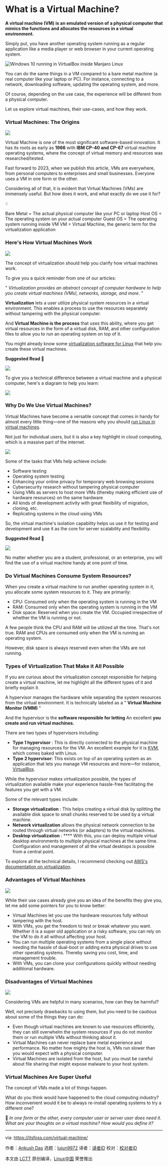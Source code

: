 [#]: subject: "What is a Virtual Machine?"
[#]: via: "https://itsfoss.com/virtual-machine/"
[#]: author: "Ankush Das https://itsfoss.com/author/ankush/"
[#]: collector: "lujun9972"
[#]: translator: " "
[#]: reviewer: " "
[#]: publisher: " "
[#]: url: " "

What is a Virtual Machine?
======

**A virtual machine (VM) is an emulated version of a physical computer that mimics the functions and allocates the resources in a virtual environment.**

Simply put, you have another operating system running as a regular application like a media player or web browser in your current operating system.

![Windows 10 running in VirtualBox inside Manjaro Linux][1]

You can do the same things in a VM compared to a bare metal machine (a real computer like your laptop or PC). For instance, connecting to a network, downloading software, updating the operating system, and more.

Of course, depending on the use case, the experience will be different from a physical computer.

Let us explore virtual machines, their use-cases, and how they work.

### Virtual Machines: The Origins

![][2]

Virtual Machine is one of the most significant software-based innovation. It has its roots as early as **1966** with **IBM CP-40 and CP-67** virtual machine operating systems, where the concept of virtual memory and resources was researched/tested.

Fast forward to 2023, when we publish this article, VMs are everywhere, from personal computers to enterprises and small businesses. Everyone uses a VM in one form or the other.

Considering all of that, it is evident that Virtual Machines (VMs) are immensely useful. But how does it work, and what exactly do we use it for?

💡

Bare Metal = The actual physical computer like your PC or laptop
Host OS = The operating system on your actual computer
Guest OS = The operating system running inside VM
VM = Virtual Machine, the generic term for the virtualization application

### Here's How Virtual Machines Work

![][3]

The concept of virtualization should help you clarify how virtual machines work.

To give you a quick reminder from one of our articles:

" _Virtualization provides an abstract concept of computer hardware to help you create virtual machines (VMs), networks, storage, and more._ "

**Virtualization** lets a user utilize physical system resources in a virtual environment. This enables a process to use the resources separately without tampering with the physical computer.

And **Virtual Machine is the process** that uses this ability, where you get virtual resources in the form of a virtual disk, RAM, and other configuration files to allow you to run an operating system on top of it.

You might already know some [virtualization software for Linux][4] that help you create these virtual machines.

**Suggested Read 📖**

![][5]

To give you a technical difference between a virtual machine and a physical computer, here's a diagram to help you learn:

![][6]

### Why Do We Use Virtual Machines?

Virtual Machines have become a versatile concept that comes in handy for almost every little thing—one of the reasons why you should [run Linux in virtual machines][7].

Not just for individual users, but it is also a key highlight in cloud computing, which is a massive part of the internet.

![][8]

Some of the tasks that VMs help achieve include:

  * Software testing
  * Operating system testing
  * Enhancing your online privacy for temporary web browsing sessions
  * Cybersecurity research without tampering physical computer
  * Using VMs as servers to host more VMs (thereby making efficient use of hardware resources) on the same hardware
  * All kinds of development activity with great flexibility of migration, cloning, etc.
  * Replicating systems in the cloud using VMs



So, the virtual machine's isolation capability helps us use it for testing and development and use it as the core for server scalability and flexibility.

**Suggested Read 📖**

![][5]

No matter whether you are a student, professional, or an enterprise, you will find the use of a virtual machine handy at one point of time.

### Do Virtual Machines Consume System Resources?

When you create a virtual machine to run another operating system in it, you allocate some system resources to it. They are primarily:

  * CPU: Consumed only when the operating system is running in the VM
  * RAM: Consumed only when the operating system is running in the VM
  * Disk space: Reserved when you create the VM. Occupied irrespective of whether the VM is running or not.



A few people think the CPU and RAM will be utilized all the time. That's not true. RAM and CPUs are consumed only when the VM is running an operating system.

However, disk space is always reserved even when the VMs are not running.

### Types of Virtualization That Make it All Possible

If you are curious about the virtualization concept responsible for helping create a virtual machine, let me highlight all the different types of it and briefly explain it.

A hypervisor manages the hardware while separating the system resources from the virtual environment. It is technically labeled as a " **Virtual Machine Monitor (VMM)** "

And the hypervisor is the **software responsible for letting** An excellent **you create and run virtual machines.**

There are two types of hypervisors including:

  * **Type 1 hypervisor** : This is directly connected to the physical machine for managing resources for the VM. An excellent example for it is [KVM][9], which comes baked with Linux.
  * **Type 2 hypervisor:** This exists on top of an operating system as an application that lets you manage VM resources and more—for instance, [VirtualBox][10].



While the hypervisor makes virtualization possible, the types of virtualization available make your experience hassle-free facilitating the features you get with a VM.

Some of the relevant types include:

  * **Storage virtualization** : This helps creating a virtual disk by splitting the available disk space to small chunks reserved to be used by a virtual machine.
  * **Network virtualization** allows the physical network connection to be routed through virtual networks (or adapters) to the virtual machines.
  * **Desktop virtualization** : **** With this, you can deploy multiple virtual desktop environments to multiple physical machines at the same time. Configuration and management of all the virtual desktops is possible from a central point.



To explore all the technical details, I recommend checking out [AWS's documentation on virtualization][11].

### Advantages of Virtual Machines

![][12]

While their use cases already give you an idea of the benefits they give you, let me add some pointers for you to know better:

  * Virtual Machines let you use the hardware resources fully without tampering with the host.
  * With VMs, you get the freedom to test or break whatever you want. Whether it is a super old application or a risky software, you can rely on the VM to do it all without affecting your host.
  * You can run multiple operating systems from a single place without needing the hassle of dual-boot or adding extra physical drives to use other operating systems. Thereby saving you cost, time, and management trouble.
  * With VMs, you can clone your configurations quickly without needing additional hardware.



### Disadvantages of Virtual Machines

![][13]

Considering VMs are helpful in many scenarios, how can they be harmful?

Well, not precisely drawbacks to using them, but you need to be cautious about some of the things they can do:

  * Even though virtual machines are known to use resources efficiently, they can still overwhelm the system resources if you do not monitor them or run multiple VMs without thinking about it.
  * Virtual Machines can never replace bare metal experience and performance. No matter how mighty the host is, VMs run slower than you would expect with a physical computer.
  * Virtual Machines are isolated from the host, but you must be careful about file sharing that might expose malware to your host system.



### Virtual Machines Are Super Useful

The concept of VMs made a lot of things happen.

What do you think would have happened to the cloud computing industry? How inconvenient would it be to always re-install operating systems to try a different one?

💬 _In one form or the other, every computer user or server user does need it. What are your thoughts on a virtual machine? How would you define it?_

--------------------------------------------------------------------------------

via: https://itsfoss.com/virtual-machine/

作者：[Ankush Das][a]
选题：[lujun9972][b]
译者：[译者ID](https://github.com/译者ID)
校对：[校对者ID](https://github.com/校对者ID)

本文由 [LCTT](https://github.com/LCTT/TranslateProject) 原创编译，[Linux中国](https://linux.cn/) 荣誉推出

[a]: https://itsfoss.com/author/ankush/
[b]: https://github.com/lujun9972
[1]: https://itsfoss.com/content/images/2023/08/windows-without-menu.png
[2]: https://itsfoss.com/content/images/2023/06/origin.png
[3]: https://itsfoss.com/content/images/2023/06/vm.png
[4]: https://itsfoss.com/virtualization-software-linux/
[5]: https://itsfoss.com/content/images/size/w256h256/2022/12/android-chrome-192x192.png
[6]: https://itsfoss.com/content/images/2023/06/vm-vs-physical-computer.png
[7]: https://itsfoss.com/why-linux-virtual-machine/
[8]: https://itsfoss.com/content/images/2023/06/why-we-use-vm.png
[9]: https://www.linux-kvm.org/page/Main_Page?ref=itsfoss.com
[10]: https://www.virtualbox.org/?ref=itsfoss.com
[11]: https://aws.amazon.com/what-is/virtualization/?ref=itsfoss.com
[12]: https://itsfoss.com/content/images/2023/08/advantage.png
[13]: https://itsfoss.com/content/images/2023/08/disadvantage.png

